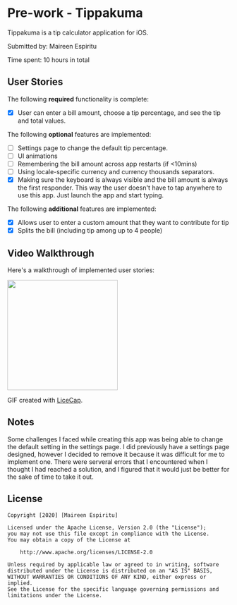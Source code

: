 # Pre-work - Tippakuma

Tippakuma is a tip calculator application for iOS.

Submitted by: Maireen Espiritu

Time spent: 10 hours in total

## User Stories

The following **required** functionality is complete:

* [x] User can enter a bill amount, choose a tip percentage, and see the tip and total values.

The following **optional** features are implemented:
* [ ] Settings page to change the default tip percentage.
* [ ] UI animations
* [ ] Remembering the bill amount across app restarts (if <10mins)
* [ ] Using locale-specific currency and currency thousands separators.
* [x] Making sure the keyboard is always visible and the bill amount is always the first responder. This way the user doesn't have to tap anywhere to use this app. Just launch the app and start typing.

The following **additional** features are implemented:

- [x] Allows user to enter a custom amount that they want to contribute for tip
- [x] Splits the bill (including tip among up to 4 people)

## Video Walkthrough 

Here's a walkthrough of implemented user stories:

<img src='http://g.recordit.co/wfRABeIZmx.gif' width=250><br>

GIF created with [LiceCap](http://www.cockos.com/licecap/).

## Notes

Some challenges I faced while creating this app was being able to change the default setting in the settings page. I did previously have a settings page designed, however I decided to remove it because it was difficult for me to implement one. There were serveral errors that I encountered when I thought I had reached a solution, and I figured that it would just be better for the sake of time to take it out.


## License

    Copyright [2020] [Maireen Espiritu]

    Licensed under the Apache License, Version 2.0 (the "License");
    you may not use this file except in compliance with the License.
    You may obtain a copy of the License at

        http://www.apache.org/licenses/LICENSE-2.0

    Unless required by applicable law or agreed to in writing, software
    distributed under the License is distributed on an "AS IS" BASIS,
    WITHOUT WARRANTIES OR CONDITIONS OF ANY KIND, either express or implied.
    See the License for the specific language governing permissions and
    limitations under the License.
